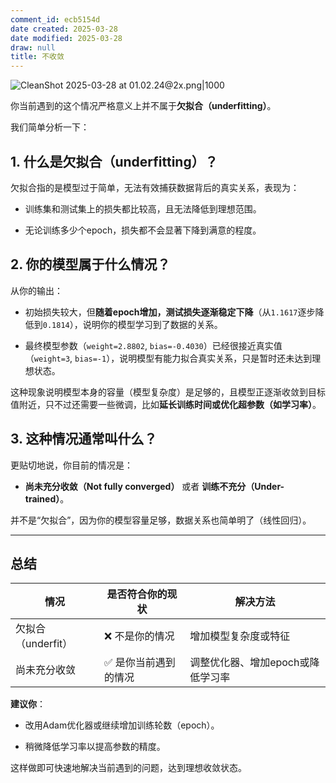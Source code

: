 ```yaml
---
comment_id: ecb5154d
date created: 2025-03-28
date modified: 2025-03-28
draw: null
title: 不收敛
---
```

![CleanShot 2025-03-28 at 01.02.24@2x.png|1000](https://imagehosting4picgo.oss-cn-beijing.aliyuncs.com/imagehosting/fix-dir%2Fmedia%2Fmedia_bRDpXc5f5W%2F2025%2F03%2F28%2F01-02-36-4468f5a5416db0509ea23bdee080f17a-CleanShot%202025-03-28%20at%2001.02.24-2x-980e0b.png)

你当前遇到的这个情况严格意义上并不属于**欠拟合（underfitting）**。

我们简单分析一下：

## 1. 什么是欠拟合（underfitting）？

欠拟合指的是模型过于简单，无法有效捕获数据背后的真实关系，表现为：

- 训练集和测试集上的损失都比较高，且无法降低到理想范围。
    
- 无论训练多少个epoch，损失都不会显著下降到满意的程度。
    

## 2. 你的模型属于什么情况？

从你的输出：

- 初始损失较大，但**随着epoch增加，测试损失逐渐稳定下降**（从`1.1617`逐步降低到`0.1814`），说明你的模型学习到了数据的关系。
    
- 最终模型参数（`weight=2.8802`, `bias=-0.4030`）已经很接近真实值（`weight=3`, `bias=-1`），说明模型有能力拟合真实关系，只是暂时还未达到理想状态。
    

这种现象说明模型本身的容量（模型复杂度）是足够的，且模型正逐渐收敛到目标值附近，只不过还需要一些微调，比如**延长训练时间或优化超参数（如学习率）**。

## 3. 这种情况通常叫什么？

更贴切地说，你目前的情况是：

- **尚未充分收敛（Not fully converged）** 或者 **训练不充分（Under-trained）**。
    

并不是“欠拟合”，因为你的模型容量足够，数据关系也简单明了（线性回归）。

---

## 总结

|情况|是否符合你的现状|解决方法|
|---|---|---|
|欠拟合（underfit）|❌ 不是你的情况|增加模型复杂度或特征|
|尚未充分收敛|✅ 是你当前遇到的情况|调整优化器、增加epoch或降低学习率|

**建议你**：

- 改用Adam优化器或继续增加训练轮数（epoch）。
    
- 稍微降低学习率以提高参数的精度。
    

这样做即可快速地解决当前遇到的问题，达到理想收敛状态。
